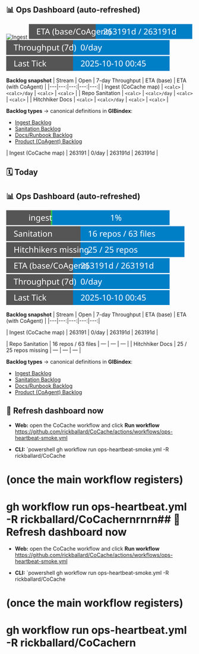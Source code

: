 ## 📊 Ops Dashboard (auto-refreshed)

![Ingest](https://raw.githubusercontent.com/<you>/CoCache/main/STATUS/ingest_badge.svg)
![Backlog ETA](STATUS/badges/eta_badge.svg)
![Throughput 7-day](STATUS/badges/throughput_badge.svg)
![Last Ops Tick](STATUS/badges/last_tick_badge.svg)

**Backlog snapshot**
| Stream | Open | 7-day Throughput | ETA (base) | ETA (with CoAgent) |
|---|---:|---:|---:|---:|
| Ingest (CoCache map) | `<calc>` | `<calc>/day` | `<calc>` | `<calc>` |
| Repo Sanitation | `<calc>` | `<calc>/day` | `<calc>` | `<calc>` |
| Hitchhiker Docs | `<calc>` | `<calc>/day` | `<calc>` | `<calc>` |

**Backlog types** → canonical definitions in **GIBindex**:
- [Ingest Backlog](https://github.com/<you>/GIBindex/blob/main/docs/backlog/ingest.md)
- [Sanitation Backlog](https://github.com/<you>/GIBindex/blob/main/docs/backlog/sanitation.md)
- [Docs/Runbook Backlog](https://github.com/<you>/GIBindex/blob/main/docs/backlog/docs.md)
- [Product (CoAgent) Backlog](https://github.com/<you>/GIBindex/blob/main/docs/backlog/product.md)

<!-- auto: begin ingest row -->
| Ingest (CoCache map) | 263191 | 0/day | 263191d | 263191d |

<!-- auto: end ingest row -->


<!-- daily-notices:start -->
## 🗓️ Today

<!-- includes generated below; edit files in STATUS/notices/ -->

<!-- pinned -->
<!--#include STATUS/notices/pinned.md-->

<!-- today -->
<!--#include STATUS/notices/2025-10-10.md-->
<!-- daily-notices:end -->

<!-- ops-dashboard:start -->
## 📊 Ops Dashboard (auto-refreshed)

![Ingest](https://raw.githubusercontent.com/rickballard/CoCache/main/STATUS/ingest_badge.svg)
![Sanitation](STATUS/badges/sanitation_badge.svg)
![Hitchhikers](STATUS/badges/hitchhiker_badge.svg)
![Backlog ETA](STATUS/badges/eta_badge.svg)
![Throughput 7-day](STATUS/badges/throughput_badge.svg)
![Last Ops Tick](STATUS/badges/last_tick_badge.svg)

**Backlog snapshot**
| Stream | Open | 7-day Throughput | ETA (base) | ETA (with CoAgent) |
|---|---:|---:|---:|---:|
<!-- auto: begin ingest row -->
| Ingest (CoCache map) | 263191 | 0/day | 263191d | 263191d |

<!-- auto: end ingest row -->
<!-- auto: begin ops rows -->
| Repo Sanitation | 16 repos / 63 files | — | — | — |
| Hitchhiker Docs | 25 / 25 repos missing | — | — | — |

<!-- auto: end ops rows -->

**Backlog types** → canonical definitions in **GIBindex**:
- [Ingest Backlog](https://github.com/rickballard/GIBindex/blob/main/docs/backlog/ingest.md)
- [Sanitation Backlog](https://github.com/rickballard/GIBindex/blob/main/docs/backlog/sanitation.md)
- [Docs/Runbook Backlog](https://github.com/rickballard/GIBindex/blob/main/docs/backlog/docs.md)
- [Product (CoAgent) Backlog](https://github.com/rickballard/GIBindex/blob/main/docs/backlog/product.md)
<!-- ops-dashboard:end -->

## 🔄 Refresh dashboard now

- **Web:** open the CoCache workflow and click **Run workflow**
  https://github.com/rickballard/CoCache/actions/workflows/ops-heartbeat-smoke.yml

- **CLI:**
`powershell
gh workflow run ops-heartbeat-smoke.yml -R rickballard/CoCache
# (once the main workflow registers)
# gh workflow run ops-heartbeat.yml -R rickballard/CoCachernrnrn## 🔄 Refresh dashboard now

- **Web:** open the CoCache workflow and click **Run workflow**
  https://github.com/rickballard/CoCache/actions/workflows/ops-heartbeat-smoke.yml

- **CLI:**
`powershell
gh workflow run ops-heartbeat-smoke.yml -R rickballard/CoCache
# (once the main workflow registers)
# gh workflow run ops-heartbeat.yml -R rickballard/CoCachern
